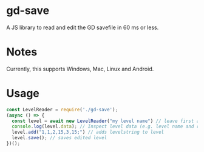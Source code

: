 # gd-save
A JS library to read and edit the GD savefile in 60 ms or less.

# Notes
Currently, this supports Windows, Mac, Linux and Android.

# Usage
```js
const LevelReader = require('./gd-save');
(async () => {
  const level = await new LevelReader("my level name") // leave first argument empty to edit newest level
  console.log(level.data); // Inspect level data (e.g. level name and raw and decoded level string)
  level.add("1,1,2,15,3,15;") // adds levelstring to level
  level.save(); // saves edited level
})();
```
